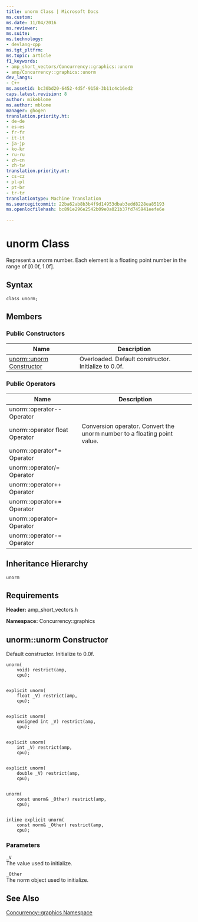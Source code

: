 ```yaml
---
title: unorm Class | Microsoft Docs
ms.custom: 
ms.date: 11/04/2016
ms.reviewer: 
ms.suite: 
ms.technology:
- devlang-cpp
ms.tgt_pltfrm: 
ms.topic: article
f1_keywords:
- amp_short_vectors/Concurrency::graphics::unorm
- amp/Concurrency::graphics::unorm
dev_langs:
- C++
ms.assetid: bc30bd20-6452-4d5f-9158-3b11c4c16ed2
caps.latest.revision: 8
author: mikeblome
ms.author: mblome
manager: ghogen
translation.priority.ht:
- de-de
- es-es
- fr-fr
- it-it
- ja-jp
- ko-kr
- ru-ru
- zh-cn
- zh-tw
translation.priority.mt:
- cs-cz
- pl-pl
- pt-br
- tr-tr
translationtype: Machine Translation
ms.sourcegitcommit: 22ba62ab8b3b4f9d14953dbab3edd8228ea85193
ms.openlocfilehash: bc891e296e2542b09e0a021b37fd745941eefe6e

---
```

# unorm Class
Represent a unorm number. Each element is a floating point number in the range of [0.0f, 1.0f].  
  
## Syntax  
  
```  
class unorm;  
```  
  
## Members  
  
### Public Constructors  
  
|Name|Description|  
|----------|-----------------|  
|[unorm::unorm Constructor](#ctor)|Overloaded. Default constructor. Initialize to 0.0f.|  
  
### Public Operators  
  
|Name|Description|  
|----------|-----------------|  
|unorm::operator-- Operator||  
|unorm::operator float Operator|Conversion operator. Convert the unorm number to a floating point value.|  
|unorm::operator*= Operator||  
|unorm::operator/= Operator||  
|unorm::operator++ Operator||  
|unorm::operator+= Operator||  
|unorm::operator= Operator||  
|unorm::operator-= Operator||  
  
## Inheritance Hierarchy  
 `unorm`  
  
## Requirements  
 **Header:** amp_short_vectors.h  
  
 **Namespace:** Concurrency::graphics  
  
##  <a name="ctor"></a>  unorm::unorm Constructor  
 Default constructor. Initialize to 0.0f.  
  
```  
unorm(
    void) restrict(amp,
    cpu);

 
explicit unorm(
    float _V) restrict(amp,
    cpu);

 
explicit unorm(
    unsigned int _V) restrict(amp,
    cpu);

 
explicit unorm(
    int _V) restrict(amp,
    cpu);

 
explicit unorm(
    double _V) restrict(amp,
    cpu);

 
unorm(
    const unorm& _Other) restrict(amp,
    cpu);

 
inline explicit unorm(
    const norm& _Other) restrict(amp,
    cpu);
```  
  
### Parameters  
 `_V`  
 The value used to initialize.  
  
 `_Other`  
 The norm object used to initialize.  
  
## See Also  
 [Concurrency::graphics Namespace](concurrency-graphics-namespace.md)



<!--HONumber=Jan17_HO1-->


